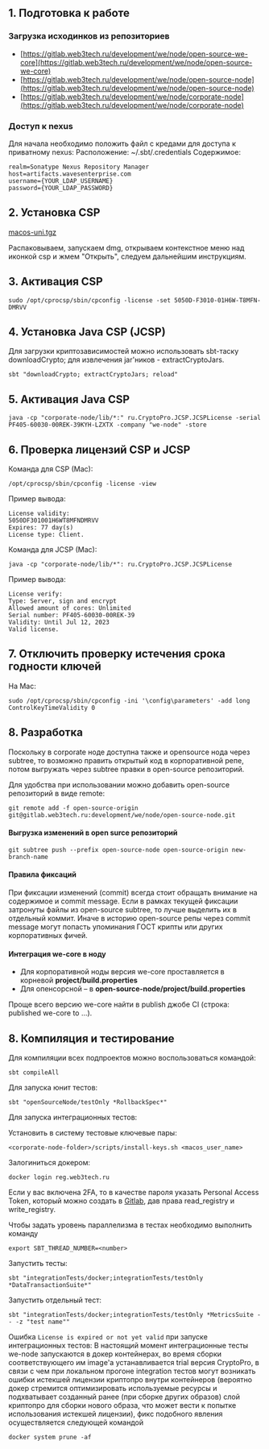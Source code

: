 ## 1. Подготовка к работе

### Загрузка исходинков из репозиториев

- [https://gitlab.web3tech.ru/development/we/node/open-source-we-core](https://gitlab.web3tech.ru/development/we/node/open-source-we-core)
- [https://gitlab.web3tech.ru/development/we/node/open-source-node](https://gitlab.web3tech.ru/development/we/node/open-source-node)
- [https://gitlab.web3tech.ru/development/we/node/corporate-node](https://gitlab.web3tech.ru/development/we/node/corporate-node)

### Доступ к nexus

Для начала необходимо положить файл с кредами для доступа к приватному nexus:
Расположение: ~/.sbt/.credentials
Содержимое:
```
realm=Sonatype Nexus Repository Manager
host=artifacts.wavesenterprise.com
username={YOUR_LDAP_USERNAME}
password={YOUR_LDAP_PASSWORD}
```

## 2. Установка CSP

[macos-uni.tgz](https://cryptopro.ru/sites/default/files/private/csp/50/12900/macos-uni.tgz)

Распаковываем, запускаем dmg, открываем контекстное меню над иконкой csp и жмем "Открыть", следуем дальнейшим инструкциям.

## 3. Активация CSP
```
sudo /opt/cprocsp/sbin/cpconfig -license -set 5050D-F3010-01H6W-T8MFN-DMRVV
```

## 4. Установка Java CSP (JCSP)

Для загрузки криптозависимостей можно использовать sbt-таску downloadCrypto; для извлечения jar'ников - extractCryptoJars.
```
sbt "downloadCrypto; extractCryptoJars; reload"
```

## 5. Активация Java CSP
```
java -cp "corporate-node/lib/*:" ru.CryptoPro.JCSP.JCSPLicense -serial PF405-60030-00REK-39KYH-LZXTX -company "we-node" -store
```

## 6. Проверка лицензий CSP и JCSP

Команда для CSP (Mac):
```
/opt/cprocsp/sbin/cpconfig -license -view
```

Пример вывода:
```
License validity:
5050DF301001H6WT8MFNDMRVV
Expires: 77 day(s)
License type: Client.
```

Команда для JCSP (Mac):
```
java -cp "corporate-node/lib/*": ru.CryptoPro.JCSP.JCSPLicense
```

Пример вывода:
```
License verify:
Type: Server, sign and encrypt
Allowed amount of cores: Unlimited
Serial number: PF405-60030-00REK-39
Validity: Until Jul 12, 2023
Valid license.
```

## 7. Отключить проверку истечения срока годности ключей

На Mac:
```
sudo /opt/cprocsp/sbin/cpconfig -ini '\config\parameters' -add long ControlKeyTimeValidity 0
```
## 8. Разработка

Поскольку в сorporate ноде доступна также и opensource нода через subtree, то возможно править открытый код в корпоративной репе, потом выгружать через subtree правки в open-source репозиторий.

Для удобства при использовании можно добавить open-source репозиторий в виде remote:
```
git remote add -f open-source-origin git@gitlab.web3tech.ru:development/we/node/open-source-node.git
```
#### Выгрузка изменений в open surce репозиторий
```
git subtree push --prefix open-source-node open-source-origin new-branch-name
```

#### Правила фиксаций

При фиксации изменений (commit) всегда стоит обращать внимание на содержимое и commit message. Если в рамках текущей фиксации затронуты файлы из open-source subtree, то лучше выделить их в отдельный коммит. Иначе в историю open-source репы через commit message могут попасть упоминания ГОСТ крипты или других корпоративных фичей.

#### Интеграция we-core в ноду

- Для корпоративной ноды версия we-core проставляется в корневой **project/build.properties**  
- Для опенсорсной – в **open-source-node/project/build.properties**

Проще всего версию we-core найти в publish джобе CI (строка: published we-core to ...).

## 8. Компиляция и тестирование

Для компиляции всех подпроектов можно воспользоваться командой:
```
sbt compileAll
```

Для запуска юнит тестов:
```
sbt "openSourceNode/testOnly *RollbackSpec*"
```

Для запуска интеграционных тестов:

Установить в систему тестовые ключевые пары:
```
<corporate-node-folder>/scripts/install-keys.sh <macos_user_name>
```

Залогиниться докером:
```
docker login reg.web3tech.ru
```

Если у вас включена 2FA, то в качестве пароля указать Personal Access Token, который можно создать в [Gitlab](https://gitlab.web3tech.ru/-/profile/personal_access_tokens), дав права read_registry и write_registry.

Чтобы задать уровень параллелизма в тестах необходимо выполнить команду
```
export SBT_THREAD_NUMBER=<number>
```

Запустить тесты:
```
sbt "integrationTests/docker;integrationTests/testOnly *DataTransactionSuite*"
```

Запустить отдельный тест:
```
sbt "integrationTests/docker;integrationTests/testOnly *MetricsSuite -- -z "test name""
```

Ошибка `License is expired or not yet valid` при запуске интеграционных тестов: В настоящий момент интеграционные тесты we-node запускаются в докер контейнерах, во время сборки соответствующего им image'a устанавливается trial версия CryptoPro, в связи с чем при локальном прогоне integration тестов могут возникать ошибки истекшей лицензии криптопро внутри контейнеров (вероятно докер стремится оптимизировать используемые ресурсы и подхватывает созданный ранее (при сборке других образов) слой криптопро для сборки нового образа, что может вести к попытке использования истекшей лицензии), фикс подобного явления осуществляется следующей командой
```
docker system prune -af
```
